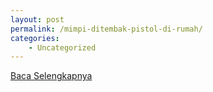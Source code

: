 ```yaml
---
layout: post
permalink: /mimpi-ditembak-pistol-di-rumah/
categories:
    - Uncategorized
---
```


[Baca Selengkapnya](/10)